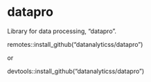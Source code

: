 # datapro

Library for data processing, “datapro”.


remotes::install_github(“datanalyticss/datapro”)

or

devtools::install_github(“datanalyticss/datapro”)
